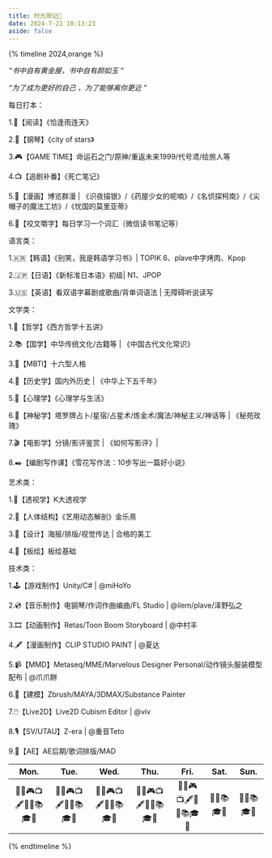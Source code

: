 ```yaml
---
title: 时光周记🔖
date: 2024-7-21 10:13:23
aside: false
---
```


{% timeline 2024,orange %}

<!-- timeline 置顶🎯 -->

*“书中自有黄金屋，书中自有颜如玉 ”*    

*“为了成为更好的自己 ，为了能够离你更近 ”*  

每日打本：

1.📖【阅读】《恰逢雨连天》

2.🎹【钢琴】《city of stars》

3.🎮️【GAME TIME】命运石之门/原神/重返未来1999/代号鸢/绘旅人等

4.📺️【追剧补番】《死亡笔记》

5.📔【漫画】博览群漫 | 《识夜描银》/《药屋少女的呢喃》/《名侦探柯南》/《尖帽子的魔法工坊》/《忧国的莫里亚蒂》

6.🌷【咬文嚼字】每日学习一个词汇（微信读书笔记等）

语言类：

1.🇰🇷【韩语】《别笑，我是韩语学习书》| TOPIK 6、plave中字烤肉、Kpop

2.🇯🇵【日语】《新标准日本语》初级| N1、JPOP

3.🇺🇸【英语】看双语字幕剧或歌曲/背单词语法 | 无障碍听说读写

文学类：

1.📓【哲学】《西方哲学十五讲》

2.📚️【国学】中华传统文化/古籍等 |  《中国古代文化常识》

3.📗【MBTI】十六型人格

4.📜【历史学】国内外历史 | 《中华上下五千年》

5.📘【心理学】《心理学与生活》

6.🔮【神秘学】塔罗牌占卜/星宿/占星术/炼金术/魔法/神秘主义/神话等 | 《秘苑玫瑰》

7.🎬️【电影学】分镜/影评鉴赏 | 《如何写影评》|

8.✒️【编剧写作课】《雪花写作法：10步写出一篇好小说》

艺术类：

1.🔭【透视学】K大透视学

2.🤺【人体结构】《艺用动态解剖》金乐熹

3.📼【设计】海报/排版/视觉传达 | 合格的美工 

4.🎨【板绘】板绘基础

技术类：

1.🕹️【游戏制作】Unity/C# | @miHoYo

2.💿️【音乐制作】电钢琴/作词作曲编曲/FL Studio | @ilem/plave/泽野弘之

3.🎞️【动画制作】Retas/Toon Boom Storyboard | @中村丰

4.🖋️【漫画制作】CLIP STUDIO PAINT | @夏达

5.📹️【MMD】Metaseq/MME/Marvelous Designer Personal/动作镜头服装模型配布 | @爪爪餅

6.🗿【建模】Zbrush/MAYA/3DMAX/Substance Painter

7.🖱️【Live2D】Live2D Cubism Editor | @viv

8.🎙️【SV/UTAU】Z-era | @重音Teto

9.📸【AE】AE后期/歌词排版/MAD

<!-- endtimeline -->

<!-- timeline 07-22 -->

|    Mon.    |    Tue.    |    Wed.    |    Thu.    |    Fri.    | Sat.  | Sun.  |
| :--------: | :--------: | :--------: | :--------: | :--------: | :---: | :---: |
| 📘🎹🎮️📺️🖋️🌷📔📚️🎓️📃 | 📘🎹🎮️📺️🖋️🌷📔📚️🎓️📃 | 📘🎹🎮️📺️🖋️🌷📔📚️🎓️📃 | 📘🎹🎮️📺️🖋️🌷📔📚️🎓️📃 | 📘🎹🎮️📺️🖋️🌷📔📚️🎓️📃 | 🌷📔📚️🎓️📃 | 🌷📔📚️🎓️📃 |





<!-- endtimeline -->

{% endtimeline %}

